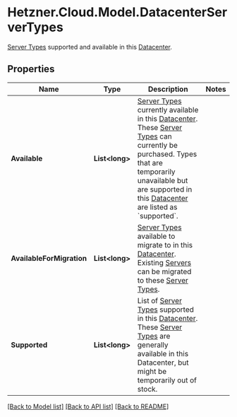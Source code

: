 # Hetzner.Cloud.Model.DatacenterServerTypes
[Server Types](#server-types) supported and available in this [Datacenter](#datacenters). 

## Properties

Name | Type | Description | Notes
------------ | ------------- | ------------- | -------------
**Available** | **List&lt;long&gt;** | [Server Types](#server-types) currently available in this [Datacenter](#datacenters).  These [Server Types](#server-types) can currently be purchased. Types that are temporarily unavailable but are supported in this [Datacenter](#datacenters) are listed as &#x60;supported&#x60;.  | 
**AvailableForMigration** | **List&lt;long&gt;** | [Server Types](#server-types) available to migrate to in this [Datacenter](#datacenters).  Existing [Servers](#servers) can be migrated to these [Server Types](#server-types).  | 
**Supported** | **List&lt;long&gt;** | List of [Server Types](#server-types) supported in this [Datacenter](#datacenters).  These [Server Types](#server-types) are generally available in this Datacenter, but might be temporarily out of stock.  | 

[[Back to Model list]](../../README.md#documentation-for-models) [[Back to API list]](../../README.md#documentation-for-api-endpoints) [[Back to README]](../../README.md)

